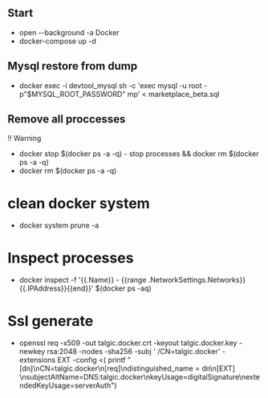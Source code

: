 ## Start

- open --background -a Docker
- docker-compose up -d

## Mysql restore from dump

- docker exec -i devtool_mysql sh -c 'exec mysql -u root -p"$MYSQL_ROOT_PASSWORD"  mp' < marketplace_beta.sql

## Remove all proccesses

!! Warning

- docker stop $(docker ps -a -q) - stop processes && docker rm $(docker ps -a -q)
- docker rm $(docker ps -a -q)

# clean docker system

- docker system prune -a

# Inspect processes

- docker inspect -f '{{.Name}} - {{range .NetworkSettings.Networks}}{{.IPAddress}}{{end}}' $(docker ps -aq)

# Ssl generate

- openssl req -x509 -out talgic.docker.crt -keyout talgic.docker.key -newkey rsa:2048 -nodes -sha256 -subj '
  /CN=talgic.docker' -extensions EXT -config <( printf "[dn]\nCN=talgic.docker\n[req]\ndistinguished_name = dn\n[EXT]
  \nsubjectAltName=DNS:talgic.docker\nkeyUsage=digitalSignature\nextendedKeyUsage=serverAuth")
